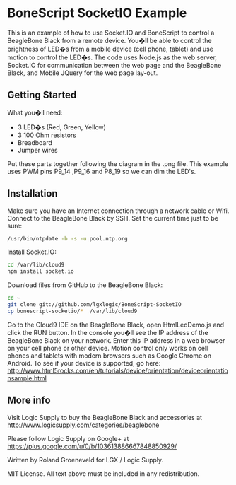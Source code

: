 BoneScript SocketIO Example
===========================

This is an example of how to use Socket.IO and BoneScript to control a BeagleBone Black from a remote device. You�ll be able to control the brightness of LED�s from a mobile device (cell phone, tablet) and use motion to control the LED�s. The code uses Node.js as the web server, Socket.IO for communication between the web page and the BeagleBone Black, and Mobile JQuery for the web page lay-out.


Getting Started
---------------
What you�ll need:
- 3 LED�s (Red, Green, Yellow)
- 3 100 Ohm resistors
- Breadboard
- Jumper wires

Put these parts together following the diagram in the .png file. This example uses PWM pins P9_14 ,P9_16 and P8_19 so we can dim the LED's. 


Installation
------------
Make sure you have an Internet connection through a network cable or Wifi. Connect to the BeagleBone Black by SSH. Set the current time just to be sure:

````sh
/usr/bin/ntpdate -b -s -u pool.ntp.org
````

Install Socket.IO:

````sh
cd /var/lib/cloud9
npm install socket.io
````

Download files from GitHub to the BeagleBone Black:

````sh
cd ~
git clone git://github.com/lgxlogic/BoneScript-SocketIO
cp bonescript-socketio/*  /var/lib/cloud9
````

Go to the Cloud9 IDE on the BeagleBone Black, open HtmlLedDemo.js and click the RUN button. In the console you�ll see the IP address of the BeagleBone Black on your network. Enter this IP address in a web browser on your cell phone or other device. Motion control only works on cell phones and tablets with modern browsers such as Google Chrome on Android. To see if your device is supported, go here: http://www.html5rocks.com/en/tutorials/device/orientation/deviceorientationsample.html


More info
---------
Visit Logic Supply to buy the BeagleBone Black and accessories at http://www.logicsupply.com/categories/beaglebone

Please follow Logic Supply on Google+ at https://plus.google.com/u/0/b/103613886667848850929/

Written by Roland Groeneveld for LGX / Logic Supply.

MIT License. All text above must be included in any redistribution.
